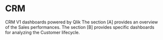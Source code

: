 # CRM
CRM V1 dashboards powered by Qlik
The section [A] provides an overview of the Sales performances.
The section [B] provides specific dashboards for analyzing the Customer lifecycle.
